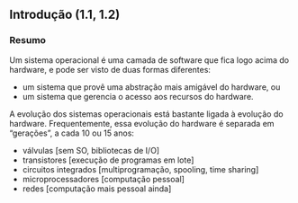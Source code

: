 ## Introdução (1.1, 1.2)

### Resumo

Um sistema operacional é uma camada de software que fica logo acima do hardware, e pode ser visto de duas formas diferentes:

- um sistema que provê uma abstração mais amigável do hardware, ou
- um sistema que gerencia o acesso aos recursos do hardware.

A evolução dos sistemas operacionais está bastante ligada à evolução do hardware. Frequentemente, essa evolução do hardware é separada em “gerações”, a cada 10 ou 15 anos:

- válvulas [sem SO, bibliotecas de I/O]
- transistores [execução de programas em lote]
- circuitos integrados [multiprogramação, spooling, time sharing]
- microprocessadores [computação pessoal]
- redes [computação mais pessoal ainda]

